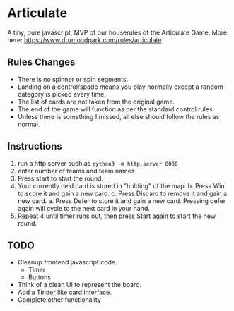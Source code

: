 # Articulate

A tiny, pure javascript, MVP of our houserules of the Articulate Game.
More here: https://www.drumondpark.com/rules/articulate

## Rules Changes
* There is no spinner or spin segments.
* Landing on a control/spade means you play normally except a random category
  is picked every time.
* The list of cards are not taken from the original game.
* The end of the game will function as per the standard control rules.
* Unless there is something I missed, all else should follow the rules as
  normal.

## Instructions
1. run a http server such as `python3 -m http.server 8000`
2. enter number of teams and team names
3. Press start to start the round.
4. Your currently held card is stored in "holding" of the map.
    b. Press Win to score it and gain a new card.
    c. Press Discard to remove it and gain a new card.
    a. Press Defer to store it and gain a new card. Pressing defer again will
         cycle to the next card in your hand.
5. Repeat 4 until timer runs out, then press Start again to start the new
   round.

## TODO
* Cleanup frontend javascript code.
    * Timer
    * Buttons
* Think of a clean UI to represent the board.
* Add a Tinder like card interface.
* Complete other functionality
